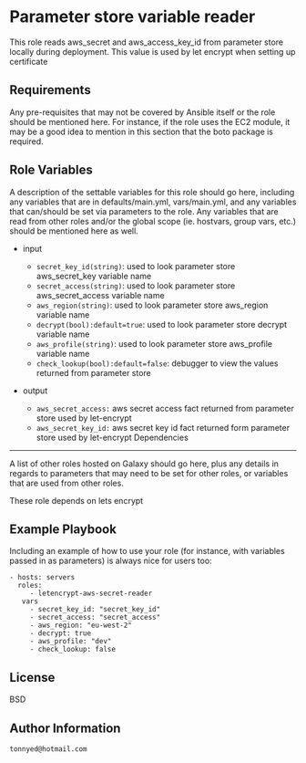 Parameter store variable reader
=========
This role reads aws_secret and aws_access_key_id from parameter store locally during deployment.
This value is used by let encrypt when setting up certificate 

Requirements
------------
Any pre-requisites that may not be covered by Ansible itself or the role should be mentioned here. For instance, if the role uses the EC2 module, it may be a good idea to mention in this section that the boto package is required.

Role Variables
--------------
A description of the settable variables for this role should go here, including any variables that are in defaults/main.yml, vars/main.yml, and any variables that can/should be set via parameters to the role. Any variables that are read from other roles and/or the global scope (ie. hostvars, group vars, etc.) should be mentioned here as well.

- input
  -  `secret_key_id(string)`: used to look parameter store aws_secret_key variable name 
  -  `secret_access(string)`: used to look parameter store aws_secret_access variable name 
  -  `aws_region(string)`: used to look parameter store aws_region variable name 
  -  `decrypt(bool):default=true`: used to look parameter store decrypt variable name
  -  `aws_profile(string)`: used to look parameter store aws_profile variable name
  -  `check_lookup(bool):default=false`: debugger to view the values returned from parameter store

- output
  - `aws_secret_access:` aws secret access fact returned from parameter store used by let-encrypt
  - `aws_secret_key_id:` aws secret key id fact returned form parameter store used by let-encrypt
Dependencies
------------
A list of other roles hosted on Galaxy should go here, plus any details in regards to parameters that may need to be set for other roles, or variables that are used from other roles.

These role depends on lets encrypt

Example Playbook
----------------

Including an example of how to use your role (for instance, with variables passed in as parameters) is always nice for users too:

    - hosts: servers
      roles:
         - letencrypt-aws-secret-reader
       vars
         - secret_key_id: "secret_key_id"
         - secret_access: "secret_access"
         - aws_region: "eu-west-2"
         - decrypt: true
         - aws_profile: "dev"
         - check_lookup: false

License
-------
BSD

Author Information
------------------
`tonnyed@hotmail.com`